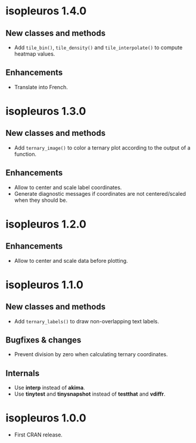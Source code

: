 # isopleuros 1.4.0
## New classes and methods
* Add `tile_bin()`, `tile_density()` and `tile_interpolate()` to compute heatmap values.

## Enhancements
* Translate into French.

# isopleuros 1.3.0
## New classes and methods
* Add `ternary_image()` to color a ternary plot according to the output of a function.

## Enhancements
* Allow to center and scale label coordinates.
* Generate diagnostic messages if coordinates are not centered/scaled when they should be.

# isopleuros 1.2.0
## Enhancements
* Allow to center and scale data before plotting.

# isopleuros 1.1.0
## New classes and methods
* Add `ternary_labels()` to draw non-overlapping text labels.

## Bugfixes & changes
* Prevent division by zero when calculating ternary coordinates.

## Internals
* Use **interp** instead of **akima**.
* Use **tinytest** and **tinysnapshot** instead of **testthat** and **vdiffr**.

# isopleuros 1.0.0

* First CRAN release.
